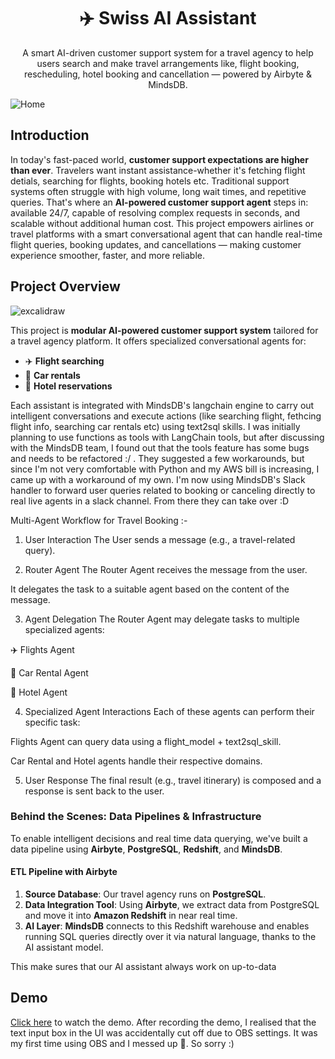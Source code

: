 <h1 align="center">✈️ Swiss AI Assistant</h1>

<p align= "center">
A smart AI-driven customer support system for a travel agency to help users search and make travel arrangements like, flight booking, rescheduling, hotel booking and cancellation — powered by Airbyte & MindsDB.
</p>

![Home](https://github.com/user-attachments/assets/ff61e064-c3bc-44ee-ab3d-07dd333a120f)


## Introduction 

In today's fast-paced world, **customer support expectations are higher than ever**. Travelers want instant assistance-whether it's fetching flight detials, searching for flights, booking hotels etc. Traditional support systems often struggle with high volume, long wait times, and repetitive queries. That's where an **AI-powered customer support agent** steps in: available 24/7, capable of resolving complex requests in seconds, and scalable without additional human cost. This project empowers airlines or travel platforms with a smart conversational agent that can handle real-time flight queries, booking updates, and cancellations — making customer experience smoother, faster, and more reliable.


## Project Overview
![excalidraw](https://github.com/user-attachments/assets/dd4b7503-1dfd-4f44-aed9-40d7198c90ec)



This project is **modular AI-powered customer support system** tailored for a travel agency platform. It offers specialized conversational agents for:
- ✈️ **Flight searching**
- 🚗 **Car rentals**
- 🏨 **Hotel reservations**

Each assistant is integrated with MindsDB's langchain engine to carry out intelligent conversations and execute actions (like searching flight, fethcing flight info, searching car rentals etc) using text2sql skills. I was initially planning to use   functions as tools with LangChain tools, but after discussing with the MindsDB team, I found out that the tools feature has some bugs and needs to be refactored :/ . They suggested a few workarounds, but since I'm not very comfortable with Python and my AWS bill is increasing, I came up with a workaround of my own. I'm now using MindsDB's Slack handler to forward user queries related to booking or canceling directly to real live agents in a slack channel. From there they can take over :D


Multi-Agent Workflow for Travel Booking :-
1. User Interaction
The User sends a message (e.g., a travel-related query).

2. Router Agent
The Router Agent receives the message from the user.

 It delegates the task to a suitable agent based on the content of the message.

3. Agent Delegation
The Router Agent may delegate tasks to multiple specialized agents:

✈️ Flights Agent

🚗 Car Rental Agent

🏨 Hotel Agent

4. Specialized Agent Interactions
Each of these agents can perform their specific task:

Flights Agent can query data using a flight_model + text2sql_skill.

Car Rental and Hotel agents handle their respective domains.


5. User Response
The final result (e.g., travel itinerary) is composed and a response is sent back to the user.



### Behind the Scenes: Data Pipelines & Infrastructure

To enable intelligent decisions and real time data querying, we've built a data pipeline using **Airbyte**,  **PostgreSQL**, **Redshift**, and **MindsDB**.

#### ETL Pipeline with Airbyte

1. **Source Database**: Our travel agency runs on **PostgreSQL**.
2. **Data Integration Tool**: Using **Airbyte**, we extract data from PostgreSQL and move it into **Amazon Redshift** in near real time.
3. **AI Layer**: **MindsDB** connects to this Redshift warehouse and enables running SQL queries directly over it via natural language, thanks to the AI assistant model.

This make sures that our AI  assistant always work on up-to-data

## Demo
[Click here](https://youtu.be/xG3zWpWC2w0) to watch the demo. After recording the demo, I realised that the text input box in the UI  was accidentally cut off due to OBS settings. It was my first time using OBS and I messed up 🤧. So sorry :)







